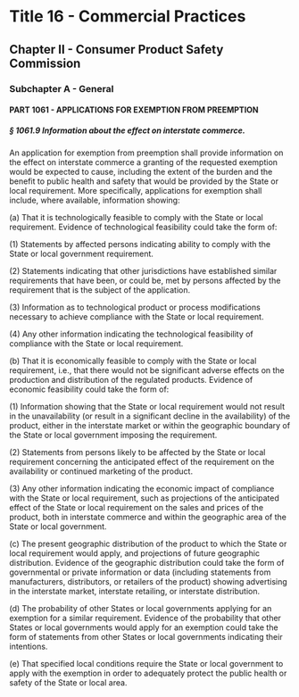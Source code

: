
# Title 16 - Commercial Practices
## Chapter II - Consumer Product Safety Commission
### Subchapter A - General
#### PART 1061 - APPLICATIONS FOR EXEMPTION FROM PREEMPTION
##### § 1061.9 Information about the effect on interstate commerce.

An application for exemption from preemption shall provide information on the effect on interstate commerce a granting of the requested exemption would be expected to cause, including the extent of the burden and the benefit to public health and safety that would be provided by the State or local requirement. More specifically, applications for exemption shall include, where available, information showing:

(a) That it is technologically feasible to comply with the State or local requirement. Evidence of technological feasibility could take the form of:

(1) Statements by affected persons indicating ability to comply with the State or local government requirement.

(2) Statements indicating that other jurisdictions have established similar requirements that have been, or could be, met by persons affected by the requirement that is the subject of the application.

(3) Information as to technological product or process modifications necessary to achieve compliance with the State or local requirement.

(4) Any other information indicating the technological feasibility of compliance with the State or local requirement.

(b) That it is economically feasible to comply with the State or local requirement, i.e., that there would not be significant adverse effects on the production and distribution of the regulated products. Evidence of economic feasibility could take the form of:

(1) Information showing that the State or local requirement would not result in the unavailability (or result in a significant decline in the availability) of the product, either in the interstate market or within the geographic boundary of the State or local government imposing the requirement.

(2) Statements from persons likely to be affected by the State or local requirement concerning the anticipated effect of the requirement on the availability or continued marketing of the product.

(3) Any other information indicating the economic impact of compliance with the State or local requirement, such as projections of the anticipated effect of the State or local requirement on the sales and prices of the product, both in interstate commerce and within the geographic area of the State or local government.

(c) The present geographic distribution of the product to which the State or local requirement would apply, and projections of future geographic distribution. Evidence of the geographic distribution could take the form of governmental or private information or data (including statements from manufacturers, distributors, or retailers of the product) showing advertising in the interstate market, interstate retailing, or interstate distribution.

(d) The probability of other States or local governments applying for an exemption for a similar requirement. Evidence of the probability that other States or local governments would apply for an exemption could take the form of statements from other States or local governments indicating their intentions.

(e) That specified local conditions require the State or local government to apply with the exemption in order to adequately protect the public health or safety of the State or local area.
